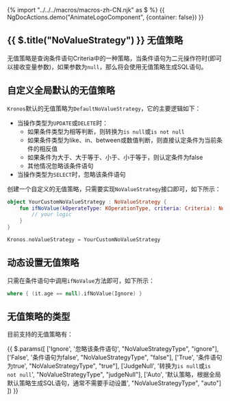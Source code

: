{% import "../../../macros/macros-zh-CN.njk" as $ %}
{{ NgDocActions.demo("AnimateLogoComponent", {container: false}) }}

## {{ $.title("NoValueStrategy") }} 无值策略

无值策略是查询条件语句Criteria中的一种策略，当条件语句为二元操作符时(即可以接收变量参数)，如果参数为`null`，那么将会使用无值策略生成SQL语句。

## 自定义全局默认的无值策略

`Kronos`默认的无值策略为`DefaultNoValueStrategy`，它的主要逻辑如下：

- 当操作类型为`UPDATE`或`DELETE`时：
    - 如果条件类型为相等判断，则转换为`is null`或`is not null`
    - 如果条件类型为like、in、between或数值判断，则直接认定条件为当前条件的相反值
    - 如果条件为大于、大于等于、小于、小于等于，则认定条件为false
    - 其他情况忽略该条件语句
- 当操作类型为`SELECT`时，忽略该条件语句

创建一个自定义的无值策略，只需要实现`NoValueStrategy`接口即可，如下所示：

```kotlin group="custom" name="YourCustomNoValueStrategy.kt"
object YourCustomNoValueStrategy : NoValueStrategy {
    fun ifNoValue(kOperateType: KOperationType, criteria: Criteria): NoValueStrategyType {
        // your logic
    }
}
```

```kotlin group="custom" name="Main.kt"
Kronos.noValueStrategy = YourCustomNoValueStrategy
```

## 动态设置无值策略

只需在条件语句中调用`ifNoValue`方法即可，如下所示：

```kotlin
where { (it.age == null).ifNoValue(Ignore) }
```

## 无值策略的类型

目前支持的无值策略有：

{{ $.params([
['Ignore', '忽略该条件语句', "NoValueStrategyType", "ignore"],
['False', '条件语句为false', "NoValueStrategyType", "false"],
['True', '条件语句为true', "NoValueStrategyType", "true"],
['JudgeNull', '转换为`is null`或`is not null`', "NoValueStrategyType", "judgeNull"],
['Auto', '默认策略，根据全局默认策略生成SQL语句，通常不需要手动设置', "NoValueStrategyType", "auto"]
]) }}